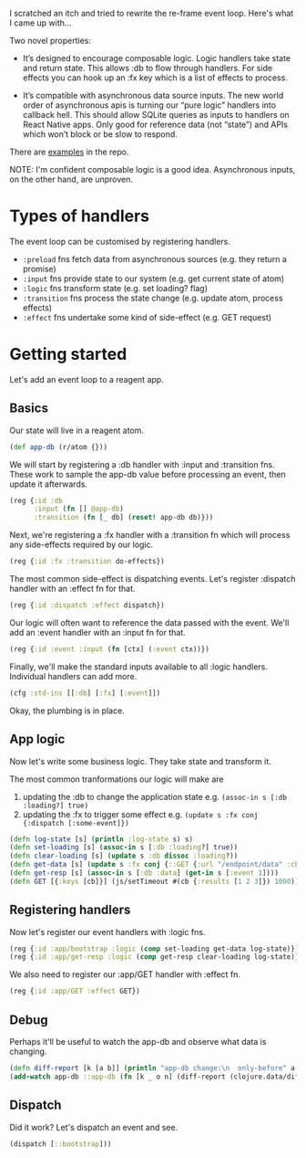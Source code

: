 I scratched an itch and tried to rewrite the re-frame event loop.  Here's what I came up with...

Two novel properties:

* It’s designed to encourage composable logic.  Logic handlers take state and return state.  This allows :db to flow through handlers.  For side effects you can hook up an :fx key which is a list of effects to process.

* It’s compatible with asynchronous data source inputs.  The new world order of asynchronous apis is turning our “pure logic” handlers into callback hell.  This should allow SQLite queries as inputs to handlers on React Native apps.  Only good for reference data (not “state”) and APIs which won’t block or be slow to respond.

There are [examples](./examples/example/) in the repo.

NOTE: I'm confident composable logic is a good idea.  Asynchronous inputs, on the other hand, are unproven.

# Types of handlers

The event loop can be customised by registering handlers.

* `:preload` fns fetch data from asynchronous sources (e.g. they return a promise)
* `:input` fns provide state to our system (e.g. get current state of atom)
* `:logic` fns transform state (e.g. set loading? flag)
* `:transition` fns process the state change (e.g. update atom, process effects)
* `:effect` fns undertake some kind of side-effect (e.g. GET request)  

# Getting started
Let's add an event loop to a reagent app.

## Basics
Our state will live in a reagent atom.
```cljs
(def app-db (r/atom {}))
```

We will start by registering a :db handler with :input and :transition fns.  These work to sample the app-db value before processing an event, then update it afterwards.
```cljs
(reg {:id :db
      :input (fn [] @app-db) 
      :transition (fn [_ db] (reset! app-db db)}))
```

Next, we're registering a :fx handler with a :transition fn which will process any side-effects required by our logic.
```cljs
(reg {:id :fx :transition do-effects})
```

The most common side-effect is dispatching events.  Let's register :dispatch handler with an :effect fn for that.

```cljs
(reg {:id :dispatch :effect dispatch})
```

Our logic will often want to reference the data passed with the event.  We'll add an :event handler with an :input fn for that.
```cljs
(reg {:id :event :input (fn [ctx] (:event ctx))})
```

Finally, we'll make the standard inputs available to all :logic handlers.  Individual handlers can add more.
```cljs
(cfg :std-ins [[:db] [:fx] [:event]])
```

Okay, the plumbing is in place.

## App logic

Now let's write some business logic.  They take state and transform it.

The most common tranformations our logic will make are
 1. updating the :db to change the application state e.g. `(assoc-in s [:db :loading?] true)` 
 2. updating the :fx to trigger some effect e.g. `(update s :fx conj {:dispatch [:some-event]})`

```cljs
(defn log-state [s] (println :log-state s) s)
(defn set-loading [s] (assoc-in s [:db :loading?] true))
(defn clear-loading [s] (update s :db dissoc :loading?))
(defn get-data [s] (update s :fx conj {::GET {:url "/endpoint/data" :cb #(dispatch [:app/get-resp %])}}))
(defn get-resp [s] (assoc-in s [:db :data] (get-in s [:event 1])))
(defn GET [{:keys [cb]}] (js/setTimeout #(cb {:results [1 2 3]}) 1000))
```

## Registering handlers
Now let's register our event handlers with :logic fns.  

```cljs
(reg {:id :app/bootstrap :logic (comp set-loading get-data log-state)})
(reg {:id :app/get-resp :logic (comp get-resp clear-loading log-state)})
```

We also need to register our :app/GET handler with :effect fn.
```cljs
(reg {:id :app/GET :effect GET})
```

## Debug
Perhaps it'll be useful to watch the app-db and observe what data is changing.

```cljs
(defn diff-report [k [a b]] (println "app-db change:\n  only-before" a "\n  only-after" b))
(add-watch app-db ::app-db (fn [k _ o n] (diff-report (clojure.data/diff o n))))
```

## Dispatch
Did it work?  Let's dispatch an event and see.

```cljs
(dispatch [::bootstrap]))
```